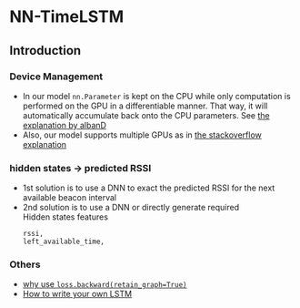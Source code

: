 # NN-TimeLSTM
## Introduction
### Device Management
* In our model `nn.Parameter` is kept on the CPU while only computation is performed on the GPU in a differentiable manner. That way, it will automatically accumulate back onto the CPU parameters. See [the explanation by albanD](https://discuss.pytorch.org/t/keeping-only-part-of-model-parameters-on-gpu/71308)
* Also, our model supports multiple GPUs as in [the stackoverflow explanation](https://stackoverflow.com/questions/54216920/how-to-use-multiple-gpus-in-pytorch)

### hidden states -> predicted RSSI
* 1st solution is to use a DNN to exact the predicted RSSI for the next available beacon interval
* 2nd solution is to use a DNN or directly generate required <br>
    Hidden states features
    ```
    rssi,
    left_available_time,
    ```

### Others
* [why use `loss.backward(retain_graph=True)`](https://stackoverflow.com/questions/46774641/what-does-the-parameter-retain-graph-mean-in-the-variables-backward-method)
* [How to write your own LSTM](https://blog.csdn.net/junbaba_/article/details/106135219)